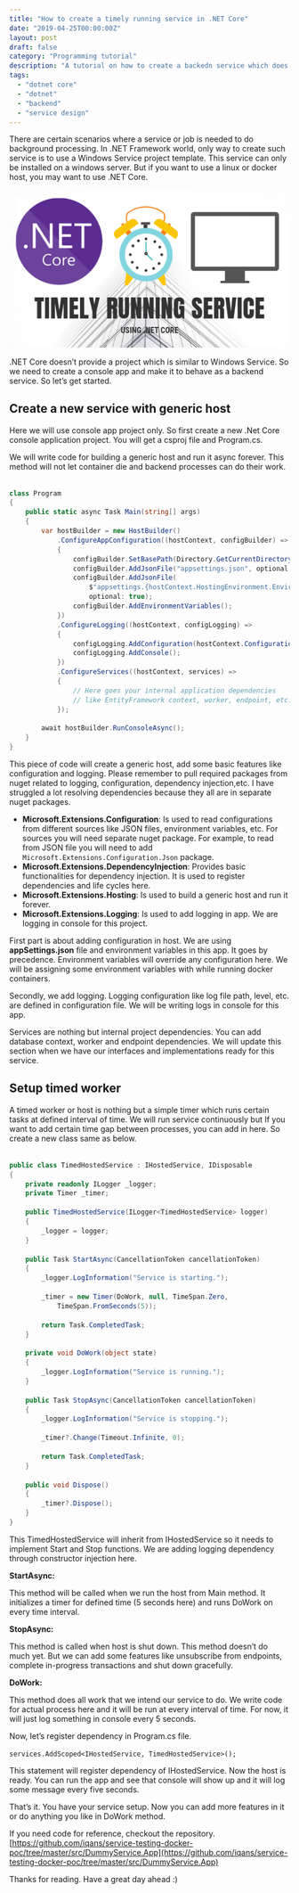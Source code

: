```yaml
---
title: "How to create a timely running service in .NET Core"
date: "2019-04-25T00:00:00Z"
layout: post
draft: false
category: "Programming tutorial"
description: "A tutorial on how to create a backedn service which does some work at some interval of time automatically. We will be using dotnet core and c# as to build service."
tags:
  - "dotnet core"
  - "dotnet"
  - "backend"
  - "service design"
---
```


There are certain scenarios where a service or job is needed to do background processing. In .NET Framework world, only way to create such service is to use a Windows Service project template. This service can only be installed on a windows server. But if you want to use a linux or docker host, you may want to use .NET Core.

![Introduction](./1.png)

.NET Core doesn’t provide a project which is similar to Windows Service. So we need to create a console app and make it to behave as a backend service. So let’s get started.

## Create a new service with generic host

Here we will use console app project only. So first create a new .Net Core console application project. You will get a csproj file and Program.cs.

We will write code for building a generic host and run it async forever. This method will not let container die and backend processes can do their work.

```csharp

class Program
{
    public static async Task Main(string[] args)
    {
        var hostBuilder = new HostBuilder()
            .ConfigureAppConfiguration((hostContext, configBuilder) =>
            {
                configBuilder.SetBasePath(Directory.GetCurrentDirectory());
                configBuilder.AddJsonFile("appsettings.json", optional: true);
                configBuilder.AddJsonFile(
                    $"appsettings.{hostContext.HostingEnvironment.EnvironmentName}.json",
                    optional: true);
                configBuilder.AddEnvironmentVariables();
            })
            .ConfigureLogging((hostContext, configLogging) =>
            {
                configLogging.AddConfiguration(hostContext.Configuration.GetSection("Logging"));
                configLogging.AddConsole();
            })
            .ConfigureServices((hostContext, services) =>
            {
                // Here goes your internal application dependencies
                // like EntityFramework context, worker, endpoint, etc.
            });

        await hostBuilder.RunConsoleAsync();
    }
}

```

This piece of code will create a generic host, add some basic features like configuration and logging. Please remember to pull required packages from nuget related to logging, configuration, dependency injection,etc. I have struggled a lot resolving dependencies because they all are in separate nuget packages.

- **Microsoft.Extensions.Configuration**: Is used to read configurations from different sources like JSON files, environment variables, etc. For sources you will need separate nuget package. For example, to read from JSON file you will need to add `Microsoft.Extensions.Configuration.Json` package.
- **Microsoft.Extensions.DependencyInjection**: Provides basic functionalities for dependency injection. It is used to register dependencies and life cycles here.
- **Microsoft.Extensions.Hosting**: Is used to build a generic host and run it forever.
- **Microsoft.Extensions.Logging**: Is used to add logging in app. We are logging in console for this project.

First part is about adding configuration in host. We are using **appSettings.json** file and environment variables in this app. It goes by precedence. Environment variables will override any configuration here. We will be assigning some environment variables with while running docker containers.

Secondly, we add logging. Logging configuration like log file path, level, etc. are defined in configuration file. We will be writing logs in console for this app.

Services are nothing but internal project dependencies. You can add database context, worker and endpoint dependencies. We will update this section when we have our interfaces and implementations ready for this service.

## Setup timed worker

A timed worker or host is nothing but a simple timer which runs certain tasks at defined interval of time. We will run service continuously but If you want to add certain time gap between processes, you can add in here. So create a new class same as below.

```csharp

public class TimedHostedService : IHostedService, IDisposable
{
    private readonly ILogger _logger;
    private Timer _timer;

    public TimedHostedService(ILogger<TimedHostedService> logger)
    {
        _logger = logger;
    }

    public Task StartAsync(CancellationToken cancellationToken)
    {
        _logger.LogInformation("Service is starting.");

        _timer = new Timer(DoWork, null, TimeSpan.Zero,
            TimeSpan.FromSeconds(5));

        return Task.CompletedTask;
    }

    private void DoWork(object state)
    {
        _logger.LogInformation("Service is running.");
    }

    public Task StopAsync(CancellationToken cancellationToken)
    {
        _logger.LogInformation("Service is stopping.");

        _timer?.Change(Timeout.Infinite, 0);

        return Task.CompletedTask;
    }

    public void Dispose()
    {
        _timer?.Dispose();
    }
}

```

This TimedHostedService will inherit from IHostedService so it needs to implement Start and Stop functions. We are adding logging dependency through constructor injection here.

**StartAsync:**

This method will be called when we run the host from Main method. It initializes a timer for defined time (5 seconds here) and runs DoWork on every time interval.

**StopAsync:**

This method is called when host is shut down. This method doesn’t do much yet. But we can add some features like unsubscribe from endpoints, complete in-progress transactions and shut down gracefully.

**DoWork:**

This method does all work that we intend our service to do. We write code for actual process here and it will be run at every interval of time. For now, it will just log something in console every 5 seconds.

Now, let’s register dependency in Program.cs file.

`services.AddScoped<IHostedService, TimedHostedService>();`

This statement will register dependency of IHostedService. Now the host is ready. You can run the app and see that console will show up and it will log some message every five seconds.

That’s it. You have your service setup. Now you can add more features in it or do anything you like in DoWork method.

If you need code for reference, checkout the repository. [https://github.com/iqans/service-testing-docker-poc/tree/master/src/DummyService.App](https://github.com/iqans/service-testing-docker-poc/tree/master/src/DummyService.App)

Thanks for reading. Have a great day ahead :)
